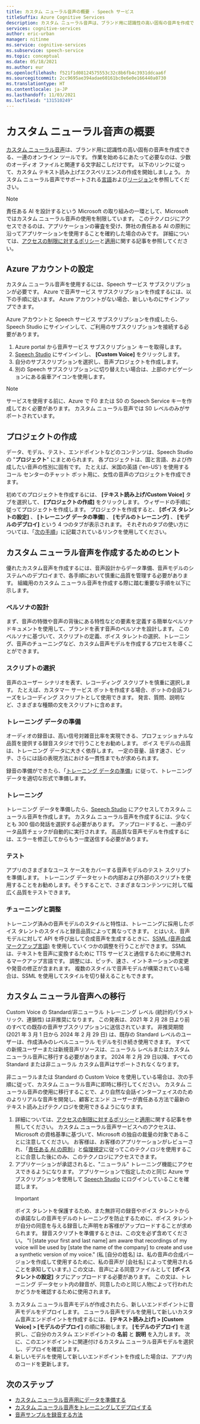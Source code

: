 ```yaml
---
title: カスタム ニューラル音声の概要 - Speech サービス
titleSuffix: Azure Cognitive Services
description: カスタム ニューラル音声は、ブランド用に認識性の高い固有の音声を作成できる、一連のオンライン ツールです。 作業を始めるにあたって必要なのは、少数のオーディオ ファイルと関連する文字起こしだけです。
services: cognitive-services
author: eric-urban
manager: nitinme
ms.service: cognitive-services
ms.subservice: speech-service
ms.topic: conceptual
ms.date: 05/18/2021
ms.author: eur
ms.openlocfilehash: f521f1d08124575553c32c8b6fb4c3931ddcaa6f
ms.sourcegitcommit: 2cc9695ae394adae60161bc0e6e0e166440a0730
ms.translationtype: HT
ms.contentlocale: ja-JP
ms.lasthandoff: 11/03/2021
ms.locfileid: "131510249"
---
```

# <a name="get-started-with-custom-neural-voice"></a>カスタム ニューラル音声の概要

[カスタム ニューラル音声](https://aka.ms/customvoice)は、ブランド用に認識性の高い固有の音声を作成できる、一連のオンライン ツールです。 作業を始めるにあたって必要なのは、少数のオーディオ ファイルと関連する文字起こしだけです。 以下のリンクに従って、カスタム テキスト読み上げエクスペリエンスの作成を開始しましょう。 カスタム ニューラル音声でサポートされる[言語](language-support.md#customization)および[リージョン](regions.md#custom-voices)を参照してください。

> [!NOTE]
> 責任ある AI を設計するという Microsoft の取り組みの一環として、Microsoft ではカスタム ニューラル音声の使用を制限しています。 このテクノロジにアクセスできるのは、アプリケーションの審査を受け、弊社の責任ある AI の原則に沿ってアプリケーションを使用することを確約した場合のみです。 詳細については、[アクセスの制限に対するポリシー](/legal/cognitive-services/speech-service/custom-neural-voice/limited-access-custom-neural-voice?context=%2fazure%2fcognitive-services%2fspeech-service%2fcontext%2fcontext)と[適用](https://aka.ms/customneural)に関する記事を参照してください。 
 
## <a name="set-up-your-azure-account"></a>Azure アカウントの設定

カスタム ニューラル音声を使用するには、Speech サービス サブスクリプションが必要です。 Azure で音声サービス サブスクリプションを作成するには、以下の手順に従います。 Azure アカウントがない場合、新しいものにサインアップできます。  

Azure アカウントと Speech サービス サブスクリプションを作成したら、Speech Studio にサインインして、ご利用のサブスクリプションを接続する必要があります。

1. Azure portal から音声サービス サブスクリプション キーを取得します。
2. [Speech Studio](https://speech.microsoft.com) にサインインし、 **[Custom Voice]** をクリックします。
3. 自分のサブスクリプションを選択し、音声プロジェクトを作成します。
4. 別の Speech サブスクリプションに切り替えたい場合は、上部のナビゲーションにある歯車アイコンを使用します。

> [!NOTE]
> サービスを使用する前に、Azure で F0 または S0 の Speech Service キーを作成しておく必要があります。 カスタム ニューラル音声では S0 レベルのみがサポートされています。 

## <a name="create-a-project"></a>プロジェクトの作成

データ、モデル、テスト、エンドポイントなどのコンテンツは、Speech Studio の "**プロジェクト**" にまとめられます。 各プロジェクトは、国と言語、および作成したい音声の性別に固有です。 たとえば、米国の英語 ('en-US') を使用するコール センターのチャット ボット用に、女性の音声のプロジェクトを作成できます。

初めてのプロジェクトを作成するには、 **[テキスト読み上げ/Custom Voice]** タブを選択して、 **[プロジェクトの作成]** をクリックします。 ウィザードの手順に従ってプロジェクトを作成します。 プロジェクトを作成すると、 **[ボイス タレントの設定]** 、 **[トレーニング データの準備]** 、 **[モデルのトレーニング]** 、 **[モデルのデプロイ]** という 4 つのタブが表示されます。 それぞれのタブの使い方については、「[次の手順](#next-steps)」に記載されているリンクを使用してください。

## <a name="tips-for-creating-a-custom-neural-voice"></a>カスタム ニューラル音声を作成するためのヒント

優れたカスタム音声を作成するには、音声設計からデータ準備、音声モデルのシステムへのデプロイまで、各手順において慎重に品質を管理する必要があります。 組織用のカスタム ニューラル音声を作成する際に踏む重要な手順を以下に示します。 

### <a name="persona-design"></a>ペルソナの設計

まず、音声の特徴や音声の背後にある特性などの要素を定義する簡単なペルソナ ドキュメントを使用して、ブランドを表す音声のペルソナを設計します。 このペルソナに基づいて、スクリプトの定義、ボイス タレントの選択、トレーニング、音声のチューニングなど、カスタム音声モデルを作成するプロセスを導くことができます。

### <a name="script-selection"></a>スクリプトの選択
 
音声のユーザー シナリオを表す、レコーディング スクリプトを慎重に選択します。 たとえば、カスタマー サービス ボットを作成する場合、ボットの会話フレーズをレコーディング スクリプトとして使用できます。 発言、質問、説明など、さまざまな種類の文をスクリプトに含めます。

### <a name="preparing-training-data"></a>トレーニング データの準備

オーディオの録音は、高い信号対雑音比率を実現できる、プロフェッショナルな品質を提供する録音スタジオで行うことをお勧めします。 ボイス モデルの品質は、トレーニング データに大きく依存します。 一定の音量、話す速さ、ピッチ、さらには話の表現方法における一貫性までもが求められます。

録音の準備ができたら、「[トレーニング データの準備](how-to-custom-voice-prepare-data.md)」に従って、トレーニング データを適切な形式で準備します。

### <a name="training"></a>トレーニング

トレーニング データを準備したら、[Speech Studio](https://aka.ms/custom-voice) にアクセスしてカスタム ニューラル音声を作成します。 カスタム ニューラル音声を作成するには、少なくとも 300 個の発話を選択する必要があります。 アップロードすると、一連のデータ品質チェックが自動的に実行されます。 高品質な音声モデルを作成するには、エラーを修正してからもう一度送信する必要があります。

### <a name="testing"></a>テスト

アプリのさまざまなユース ケースをカバーする音声モデルのテスト スクリプトを準備します。 トレーニング データセットの内部および外部のスクリプトを使用することをお勧めします。そうすることで、さまざまなコンテンツに対して幅広く品質をテストできます。

### <a name="tuning-and-adjustment"></a>チューニングと調整

トレーニング済みの音声モデルのスタイルと特性は、トレーニングに採用したボイス タレントのスタイルと録音品質によって異なってきます。 とはいえ、音声モデルに対して API を呼び出して合成音声を生成するときに、[SSML (音声合成マークアップ言語)](./speech-synthesis-markup.md?tabs=csharp) を使用していくつかの調整を行うことができます。 SSML は、テキストを音声に変換するために TTS サービスと通信するために使用されるマークアップ言語です。 調整には、ピッチ、速さ、イントネーションの変更や発音の修正が含まれます。  複数のスタイルで音声モデルが構築されている場合は、SSML を使用してスタイルを切り替えることもできます。

## <a name="migrate-to-custom-neural-voice"></a>カスタム ニューラル音声への移行

Custom Voice の Standard/非ニューラル トレーニング レベル (統計的パラメトリック、連鎖性) は非推奨になります。 この発表は、2021 年 2 月 28 日より前のすべての既存の音声サブスクリプションに送信されています。 非推奨期間 (2021 年 3 月 1 日から 2024 年 2 月 29 日) は、既存の Standard レベルのユーザーは、作成済みのレベルニューラル モデルを引き続き使用できます。 すべての新規ユーザーまたは新規音声リソースは、ニューラル レベルまたはカスタム ニューラル音声に移行する必要があります。 2024 年 2 月 29 日以降、すべての Standard または非ニューラル カスタム音声はサポートされなくなります。 

非ニューラルまたは Standard の Custom Voice を使用している場合は、次の手順に従って、カスタム ニューラル音声に即時に移行してください。 カスタム ニューラル音声の使用に移行することで、より自然な会話インターフェイスのためのよりリアルな音声を開発し、顧客とエンド ユーザーが責任ある方法で最新のテキスト読み上げテクノロジを使用できるようになります。 

1. 詳細については、[アクセスの制限に対するポリシー](/legal/cognitive-services/speech-service/custom-neural-voice/limited-access-custom-neural-voice?context=%2fazure%2fcognitive-services%2fspeech-service%2fcontext%2fcontext)と[適用](https://aka.ms/customneural)に関する記事を参照してください。 カスタム ニューラル音声サービスへのアクセスは、Microsoft の資格基準に基づいて、Microsoft の独自の裁量の対象であることに注意してください。 お客様は、お客様のアプリケーションがレビューされ、「[責任ある AI の原則](https://microsoft.com/ai/responsible-ai)」と[倫理規定](/legal/cognitive-services/speech-service/tts-code-of-conduct?context=%2fazure%2fcognitive-services%2fspeech-service%2fcontext%2fcontext)に従ってこのテクノロジを使用することに合意した後にのみ、このテクノロジにアクセスできます。 
2. アプリケーションが承認されると、"ニューラル" トレーニング機能にアクセスできるようになります。 アプリケーションで指定したのと同じ Azure サブスクリプションを使用して [Speech Studio](https://speech.microsoft.com) にログインしていることを確認します。 
    > [!IMPORTANT]
    > ボイス タレントを保護するため、また無許可の録音やボイス タレントからの承諾なしの音声モデルのトレーニングを防止するために、ボイス タレントが自分の同意を与える録音した声明をお客様がアップロードすることが求められます。 録音スクリプトを準備するときは、この文を必ず含めてください。 "I [state your first and last name] am aware that recordings of my voice will be used by [state the name of the company] to create and use a synthetic version of my voice." (私 [自分の姓名] は、私の音声の合成バージョンを作成して使用するために、私の音声が [会社名] によって使用されることを承知しています。)
    > この文は、音声による同意ファイルとして **[ボイス タレントの設定]** タブにアップロードする必要があります。 この文は、トレーニング データセット内の録音が、同意したのと同じ人物によって行われたかどうかを確認するために使用されます。
3. カスタム ニューラル音声モデルが作成されたら、新しいエンドポイントに音声モデルをデプロイします。 ニューラル音声モデルを使用して新しいカスタム音声エンドポイントを作成するには、 **[テキスト読み上げ] > [Custom Voice] > [モデルのデプロイ]** の順に移動します。 **[モデルのデプロイ]** を選択し、ご自分のカスタム エンドポイントの **名前** と **説明** を入力します。 次に、このエンドポイントに関連付けるカスタム ニューラル音声モデルを選択し、デプロイを確認します。  
4. 新しいモデルを使用して新しいエンドポイントを作成した場合は、アプリ内のコードを更新します。 

## <a name="next-steps"></a>次のステップ

- [カスタム ニューラル音声用にデータを準備する](how-to-custom-voice-prepare-data.md)
- [カスタム ニューラル音声をトレーニングしてデプロイする](how-to-custom-voice-create-voice.md)
- [音声サンプルを録音する方法](record-custom-voice-samples.md)
